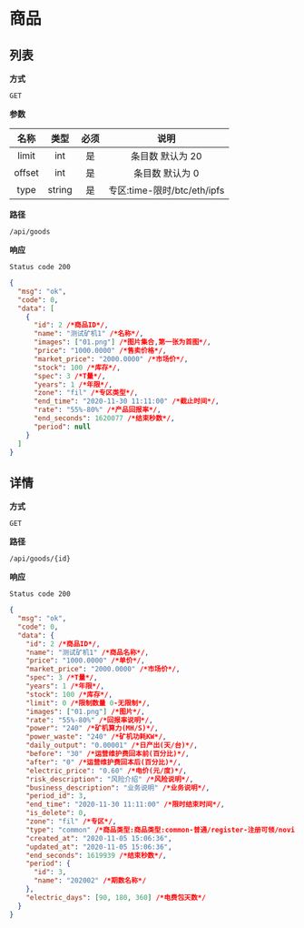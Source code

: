 # 商品

## 列表

**方式**

`GET`

**参数**

|  名称  |  类型  | 必须 |            说明             |
| :----: | :----: | :--: | :-------------------------: |
| limit  |  int   |  是  |      条目数 默认为 20       |
| offset |  int   |  是  |       条目数 默认为 0       |
|  type  | string |  是  | 专区:time-限时/btc/eth/ipfs |

**路径**

`/api/goods`

**响应**

`Status code 200`

```json
{
  "msg": "ok",
  "code": 0,
  "data": [
    {
      "id": 2 /*商品ID*/,
      "name": "测试矿机1" /*名称*/,
      "images": ["01.png"] /*图片集合,第一张为首图*/,
      "price": "1000.0000" /*售卖价格*/,
      "market_price": "2000.0000" /*市场价*/,
      "stock": 100 /*库存*/,
      "spec": 3 /*T量*/,
      "years": 1 /*年限*/,
      "zone": "fil" /*专区类型*/,
      "end_time": "2020-11-30 11:11:00" /*截止时间*/,
      "rate": "55%-80%" /*产品回报率*/,
      "end_seconds": 1620077 /*结束秒数*/,
      "period": null
    }
  ]
}
```

## 详情

**方式**

`GET`

**路径**

`/api/goods/{id}`

**响应**

`Status code 200`

```json
{
  "msg": "ok",
  "code": 0,
  "data": {
    "id": 2 /*商品ID*/,
    "name": "测试矿机1" /*商品名称*/,
    "price": "1000.0000" /*单价*/,
    "market_price": "2000.0000" /*市场价*/,
    "spec": 3 /*T量*/,
    "years": 1 /*年限*/,
    "stock": 100 /*库存*/,
    "limit": 0 /*限制数量 0-无限制*/,
    "images": ["01.png"] /*图片*/,
    "rate": "55%-80%" /*回报率说明*/,
    "power": "240" /*矿机算力(MH/S)*/,
    "power_waste": "240" /*矿机功耗KW*/,
    "daily_output": "0.00001" /*日产出(天/台)*/,
    "before": "30" /*运营维护费回本前(百分比)*/,
    "after": "0" /*运营维护费回本后(百分比)*/,
    "electric_price": "0.60" /*电价(元/度)*/,
    "risk_description": "风险介绍" /*风险说明*/,
    "business_description": "业务说明" /*业务说明*/,
    "period_id": 3,
    "end_time": "2020-11-30 11:11:00" /*限时结束时间*/,
    "is_delete": 0,
    "zone": "fil" /*专区*/,
    "type": "common" /*商品类型:商品类型:common-普通/register-注册可领/novice-新手特供*/,
    "created_at": "2020-11-05 15:06:36",
    "updated_at": "2020-11-05 15:06:36",
    "end_seconds": 1619939 /*结束秒数*/,
    "period": {
      "id": 3,
      "name": "202002" /*期数名称*/
    },
    "electric_days": [90, 180, 360] /*电费包天数*/
  }
}
```
